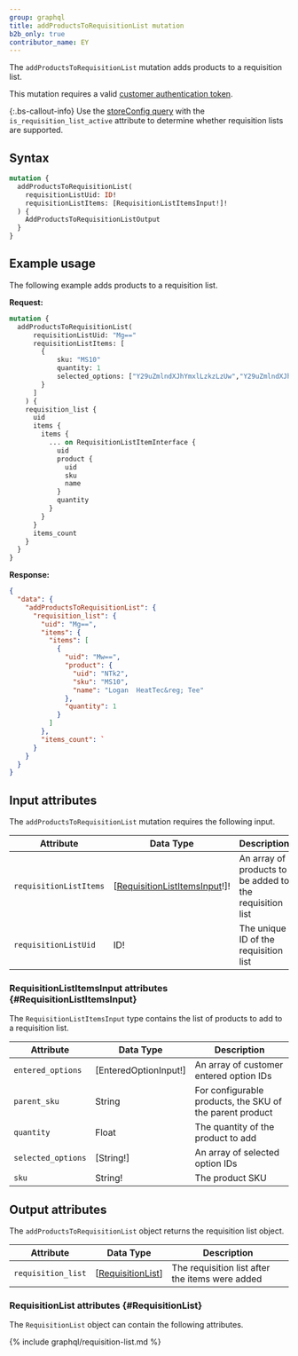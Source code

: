 ```yaml
---
group: graphql
title: addProductsToRequisitionList mutation
b2b_only: true
contributor_name: EY
---
```

The `addProductsToRequisitionList` mutation adds products to a requisition list.

This mutation requires a valid [customer authentication token]({{page.baseurl}}/graphql/mutations/generate-customer-token.html).

{:.bs-callout-info}
Use the [storeConfig query]({{page.baseurl}}/graphql/queries/store-config.html) with the `is_requisition_list_active` attribute to determine whether requisition lists are supported.

## Syntax

```graphql
mutation {
  addProductsToRequisitionList(
    requisitionListUid: ID!
    requisitionListItems: [RequisitionListItemsInput!]!
  ) {
    AddProductsToRequisitionListOutput
  }
}
```

## Example usage

The following example adds products to a requisition list.

**Request:**

``` graphql
mutation {
  addProductsToRequisitionList(
      requisitionListUid: "Mg=="
      requisitionListItems: [
        {
            sku: "MS10"
            quantity: 1
            selected_options: ["Y29uZmlndXJhYmxlLzkzLzUw","Y29uZmlndXJhYmxlLzE2MC8xNjg"]
        }
      ]
    ) {
    requisition_list {
      uid
      items {
        items {
          ... on RequisitionListItemInterface {
            uid
            product {
              uid
              sku
              name
            }
            quantity
          }
        }
      }
      items_count
    }
  }
}
```

**Response:**

``` json
{
  "data": {
    "addProductsToRequisitionList": {
      "requisition_list": {
        "uid": "Mg==",
        "items": {
          "items": [
            {
              "uid": "Mw==",
              "product": {
                "uid": "NTk2",
                "sku": "MS10",
                "name": "Logan  HeatTec&reg; Tee"
              },
              "quantity": 1
            }
          ]
        },
        "items_count": `
      }
    }
  }
}
```

## Input attributes

The `addProductsToRequisitionList` mutation requires the following input.

Attribute |  Data Type | Description
--- | --- | ---
`requisitionListItems`| [[RequisitionListItemsInput](#RequisitionListItemsInput)!]! | An array of products to be added to the requisition list
`requisitionListUid`| ID! | The unique ID of the requisition list

### RequisitionListItemsInput attributes {#RequisitionListItemsInput}

The `RequisitionListItemsInput` type contains the list of products to add to a requisition list.

Attribute |  Data Type | Description
--- | --- | ---
`entered_options` | [EnteredOptionInput!] | An array of customer entered option IDs
`parent_sku` | String | For configurable products, the SKU of the parent product
`quantity` | Float | The quantity of the product to add
`selected_options` | [String!] | An array of selected option IDs
`sku` | String! | The product SKU

## Output attributes

The `addProductsToRequisitionList` object returns the requisition list object.

Attribute |  Data Type | Description
--- | --- | ---
`requisition_list` | [[RequisitionList](#RequisitionList)] | The requisition list after the items were added

### RequisitionList attributes {#RequisitionList}

The `RequisitionList` object can contain the following attributes.

{% include graphql/requisition-list.md %}
